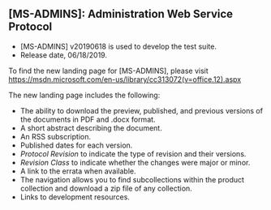 ## [MS-ADMINS]: Administration Web Service Protocol
- [MS-ADMINS] v20190618 is used to develop the test suite.
- Release date, 06/18/2019.

To find the new landing page for [MS-ADMINS], please visit https://msdn.microsoft.com/en-us/library/cc313072(v=office.12).aspx

The new landing page includes the following:
- The ability to download the preview, published, and previous versions of the documents in PDF and .docx format.
- A short abstract describing the document.
- An RSS subscription.
- Published dates for each version.
- *Protocol Revision* to indicate the type of revision and their versions.
- *Revision Class* to indicate whether the changes were major or minor.
- A link to the errata when available.
- The navigation allows you to find subcollections within the product collection and download a zip file of any collection.
- Links to development resources.